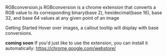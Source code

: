 RGBconversion.js
RGBconversion is a chrome extension that converts a RGB value to its corresponding binary(base 2), hexidecimal(base 16), base 32, and base 64 values at any given point of an image

Getting Started
Hover over images, a callout tooltip will display with base conversions.

**coming soon**
If you'd just like to use the extension, you can install it automatically:
https://chrome.google.com/webstore/
